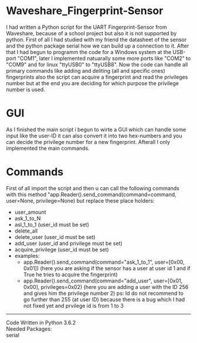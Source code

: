 # Waveshare_Fingerprint-Sensor
I had written a Python script for the UART Fingerprint-Sensor from Waveshare, because of a school project but also it is not supported by python.
First of all I had studied with my friend the datasheet of the sensor and the python package serial how we can build up a connection to it. After that I had begun to programm the code for a Windows system at the USB-port "COM1", later I implemented natuarally some more ports like "COM2" to "COM9" and for linux "ttyUSB0" to "ttyUSB8".
Now the code can handle all primary commands like adding and deliting (all and specific ones) fingerprints also the script can acquire a fingerprint and read the privileges number but at the end you are deciding for which purpose the privilege number is used.

# GUI
As I finished the main script i begun to wirte a GUI which can handle some input like the user-ID it can also convert it into two hex-numbers and you can decide the privilege number for a new fingerprint. Afterall I only implemented the main commands.

# Commands
First of all import the script and then u can call the following commands with this method "app.Reader().send_command(command=command, user=None, privilege=None) but replace these place holders:
* user_amount
* ask_1_to_N
* asl_1_to_1 (user_id must be set)
* delete_all
* delete_user (user_id must be set)
* add_user (user_id and privilege must be set)
* acquire_privilege (user_id must be set)
* examples:
  * app.Reader().send_command(command="ask_1_to_1", user=[0x00, 0x01]) (here you are asking if the sensor has a user at user id 1 and if True he tries to acquire the fingerprint)
  * app.Reader().send_command(command="add_user", user=[0x01, 0x00], privileges=0x02) (here you are adding a user with the ID 256 and gives him the privilege number 2)
ps: Id do not recommend to go further than 255 (at user ID) because there is a bug which I had not fixed yet and prvilege id is from 1 to 3
--------------------------------------------------------------------------------------------------------------
Code Written in Python 3.6.2                                                                                                         
Needed Packages:                                                                                                                          
serial
